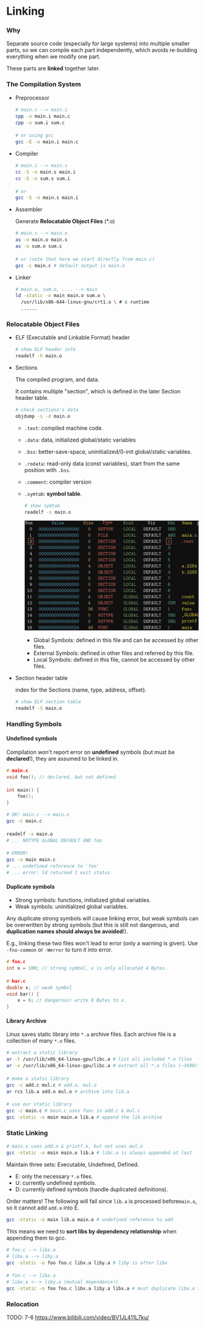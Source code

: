 # Linking

### Why

Separate source code (especially for large systems) into multiple smaller parts, so we can compile each part independently, which avoids re-building everything when we modify one part. 

These parts are **linked** together later.

### The Compilation System

* Preprocessor

  ```bash
  # main.c --> main.i
  cpp -o main.i main.c
  cpp -o sum.i sum.c
  
  # or using gcc
  gcc -E -o main.i main.c
  ```

* Compiler

  ```bash
  # main.i --> main.s
  cc -S -o main.s main.i
  cc -S -o sum.s sum.i
  
  # or
  gcc -S -o main.s main.i
  ```

* Assembler

  Generate **Relocatable Object Files** (*.o)

  ```bash
  # main.s --> main.o
  as -o main.o main.s
  as -o sum.o sum.s
  
  # or (note that here we start directly from main.c)
  gcc -c main.c # default output is main.o
  ```

* Linker

  ```bash
  # main.o, sum.o, .... --> main
  ld -static -o main main.o sum.o \
  	/usr/lib/x86-644-linux-gnu/crt1.o \ # c runtime
  	......
  ```

  

### Relocatable Object Files

* ELF (Executable and Linkable Format) header

  ```bash
  # show ELF header info
  readelf -h main.o
  ```

* Sections

  The compiled program, and data.

  It contains multiple "section", which is defined in the later Section header table.

  ```bash
  # check sections's data
  objdump -s -d main.o
  ```

  * `.text`: compiled machine code.

  * `.data`: data, initialized global/static variables

  * `.bss`: better-save-space, uninitialized/0-init global/static variables.

  * `.rodata`: read-only data (const variables), start from the same position with `.bss`.

  * `.comment`: compiler version

  * `.symtab`: **symbol table**.

    ```bash
    # show symtab
    readelf -s main.o
    ```

    ![image-20221211230046456](07_Linking.assets/image-20221211230046456.png)

    * Global Symbols: defined in this file and can be accessed by other files.
    * External Symbols: defined in other files and referred by this file.
    * Local Symbols: defined in this file, cannot be accessed by other files.

* Section header table

  index for the Sections (name, type, address, offset).

  ```bash
  # show ELF section table
  readelf -S main.o
  ```



### Handling Symbols

#### Undefined symbols

Compilation won't report error on **undefined** symbols (but must be **declared**!), they are assumed to be linked in.

```cpp
# main.c
void foo(); // declared, but not defined

int main() {
    foo();
}
```

```bash
# OK! main.c --> main.o
gcc -c main.c

readelf -s main.o
# ... NOTYPE GLOBAL DEFAULT UND foo

# ERROR! 
gcc -o main main.c
# ... undefined reference to `foo'
# ... error: ld returned 1 exit status
```

#### Duplicate symbols

* Strong symbols: functions, initialized global variables.
* Weak symbols: uninitialized global variables.

Any duplicate strong symbols will cause linking error, but weak symbols can be overwritten by strong symbols (but this is still not dangerous, and **duplication names should always be avoided**!).

E.g., linking these two files won't lead to error (only a warning is given). Use `-fno-common` or `-Werror` to turn it into error.

```cpp
# foo.c
int x = 100; // strong symbol, x is only allocated 4 Bytes.

# bar.c
double x; // weak symbol
void bar() {
    x = 0; // dangerous! write 8 Bytes to x.
}
```

#### Library Archive

Linux saves static library into `*.a` archive files. Each archive file is a collection of many `*.o` files.

```bash
# extract a static library
ar -t /usr/lib/x86_64-linux-gpu/libc.a # list all included *.o files
ar -x /usr/lib/x86_64-linux-gpu/libc.a # extract all *.o files (~1690)

# make a static library
gcc -c add.c mul.c # add.o, mul.o
ar rcs lib.a add.o mul.o # archive into lib.a

# use our static library
gcc -c main.c # main.c uses func in add.c & mul.c
gcc -static -o main main.o lib.a # append the lib archive
```



### Static Linking

```bash
# main.o uses add.o & printf.o, but not uses mul.o
gcc -static -o main main.o lib.a # libc.a is always appended at last
```

Maintain three sets: Executable, Undefined, Defined.

* E: only the necessary `*.o` files.
* U: currently undefined symbols.
* D: currently defined symbols (handle duplicated definitions).

Order matters! The following will fail since `lib.a` is processed before`main.o`, so it cannot add `add.o` into E.

```bash
gcc -static -o main lib.a main.o # undefined reference to add
```

This means we need to **sort libs by dependency relationship** when appending them to gcc.

```bash
# foo.c --> libx.a
# libx.a --> liby.a
gcc -static -o foo foo.c libx.a liby.a # liby is after libx

# foo.c --> libx.a
# libx.a <--> liby.a (mutual dependence!)
gcc -static -o foo foo.c libx.a liby.a libx.a # must duplicate libx.a twice here
```



### Relocation

TODO: 7-6 https://www.bilibili.com/video/BV1JL411L7ku/

